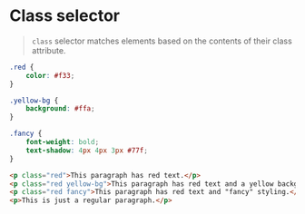 # Class selector
> `class` selector matches elements based on the contents of their class attribute.

```CSS
.red {
    color: #f33;
}

.yellow-bg {
    background: #ffa;
}

.fancy {
    font-weight: bold;
    text-shadow: 4px 4px 3px #77f;
}
```

```HTML
<p class="red">This paragraph has red text.</p>
<p class="red yellow-bg">This paragraph has red text and a yellow background.</p>
<p class="red fancy">This paragraph has red text and "fancy" styling.</p>
<p>This is just a regular paragraph.</p>
```